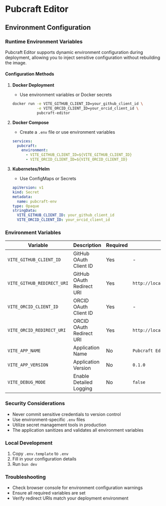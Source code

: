 # Pubcraft Editor

## Environment Configuration

### Runtime Environment Variables

Pubcraft Editor supports dynamic environment configuration during deployment, allowing you to inject sensitive configuration without rebuilding the image.

#### Configuration Methods

1. **Docker Deployment**
   - Use environment variables or Docker secrets
   ```bash
   docker run -e VITE_GITHUB_CLIENT_ID=your_github_client_id \
              -e VITE_ORCID_CLIENT_ID=your_orcid_client_id \
              pubcraft-editor
   ```

2. **Docker Compose**
   - Create a `.env` file or use environment variables
   ```yaml
   services:
     pubcraft:
       environment:
         - VITE_GITHUB_CLIENT_ID=${VITE_GITHUB_CLIENT_ID}
         - VITE_ORCID_CLIENT_ID=${VITE_ORCID_CLIENT_ID}
   ```

3. **Kubernetes/Helm**
   - Use ConfigMaps or Secrets
   ```yaml
   apiVersion: v1
   kind: Secret
   metadata:
     name: pubcraft-env
   type: Opaque
   stringData:
     VITE_GITHUB_CLIENT_ID: your_github_client_id
     VITE_ORCID_CLIENT_ID: your_orcid_client_id
   ```

### Environment Variables

| Variable | Description | Required | Default |
|----------|-------------|----------|---------|
| `VITE_GITHUB_CLIENT_ID` | GitHub OAuth Client ID | Yes | - |
| `VITE_GITHUB_REDIRECT_URI` | GitHub OAuth Redirect URI | Yes | `http://localhost:5173/github/callback` |
| `VITE_ORCID_CLIENT_ID` | ORCID OAuth Client ID | Yes | - |
| `VITE_ORCID_REDIRECT_URI` | ORCID OAuth Redirect URI | Yes | `http://localhost:5173/orcid/callback` |
| `VITE_APP_NAME` | Application Name | No | `Pubcraft Editor` |
| `VITE_APP_VERSION` | Application Version | No | `0.1.0` |
| `VITE_DEBUG_MODE` | Enable Detailed Logging | No | `false` |

### Security Considerations

- Never commit sensitive credentials to version control
- Use environment-specific `.env` files
- Utilize secret management tools in production
- The application sanitizes and validates all environment variables

### Local Development

1. Copy `.env.template` to `.env`
2. Fill in your configuration details
3. Run `bun dev`

### Troubleshooting

- Check browser console for environment configuration warnings
- Ensure all required variables are set
- Verify redirect URIs match your deployment environment
